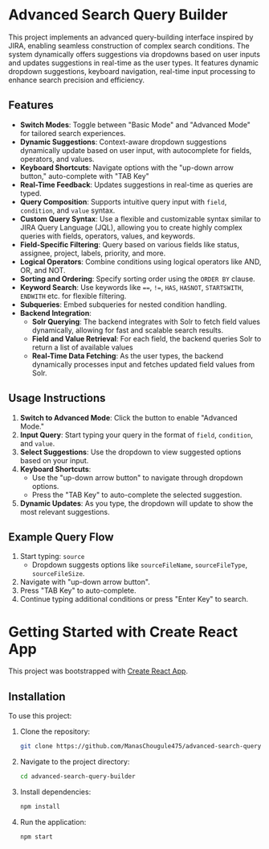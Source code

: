 # Advanced Search Query Builder

This project implements an advanced query-building interface inspired by JIRA, enabling seamless construction of complex search conditions. The system dynamically offers suggestions via dropdowns based on user inputs and updates suggestions in real-time as the user types. It features dynamic dropdown suggestions, keyboard navigation, real-time input processing to enhance search precision and efficiency.

## Features

- **Switch Modes**: Toggle between "Basic Mode" and "Advanced Mode" for tailored search experiences.
- **Dynamic Suggestions**: Context-aware dropdown suggestions dynamically update based on user input, with autocomplete for fields, operators, and values.
- **Keyboard Shortcuts**: Navigate options with the "up-down arrow button," auto-complete with "TAB Key"
- **Real-Time Feedback**: Updates suggestions in real-time as queries are typed.
- **Query Composition**: Supports intuitive query input with `field`, `condition`, and `value` syntax.
- **Custom Query Syntax**: Use a flexible and customizable syntax similar to JIRA Query Language (JQL), allowing you to create highly complex queries with fields, operators, values, and keywords.
- **Field-Specific Filtering**: Query based on various fields like status, assignee, project, labels, priority, and more.
- **Logical Operators**: Combine conditions using logical operators like AND, OR, and NOT.
- **Sorting and Ordering**: Specify sorting order using the `ORDER BY` clause.
- **Keyword Search**: Use keywords like `==`, `!=`, `HAS`, `HASNOT`, `STARTSWITH`, `ENDWITH` etc. for flexible filtering.
- **Subqueries**: Embed subqueries for nested condition handling.
- **Backend Integration**: 
   - **Solr Querying**: The backend integrates with Solr to fetch field values dynamically, allowing for fast and scalable search results.
   - **Field and Value Retrieval**: For each field, the backend queries Solr to return a list of available values
   - **Real-Time Data Fetching**: As the user types, the backend dynamically processes input and fetches updated field values from Solr.

## Usage Instructions

1. **Switch to Advanced Mode**: Click the button to enable "Advanced Mode."
2. **Input Query**: Start typing your query in the format of `field`, `condition`, and `value`.
3. **Select Suggestions**: Use the dropdown to view suggested options based on your input.
4. **Keyboard Shortcuts**:
   - Use the "up-down arrow button" to navigate through dropdown options.
   - Press the "TAB Key" to auto-complete the selected suggestion.
5. **Dynamic Updates**: As you type, the dropdown will update to show the most relevant suggestions.

## Example Query Flow

1. Start typing: `source` 
   - Dropdown suggests options like `sourceFileName`, `sourceFileType`, `sourceFileSize`.
2. Navigate with "up-down arrow button".
3. Press "TAB Key" to auto-complete.
4. Continue typing additional conditions or press "Enter Key" to search.

# Getting Started with Create React App

This project was bootstrapped with [Create React App](https://github.com/facebook/create-react-app).

## Installation

To use this project:

1. Clone the repository:
   ```bash
   git clone https://github.com/ManasChougule475/advanced-search-query-builder.git
   ```

2. Navigate to the project directory:
   ```bash
   cd advanced-search-query-builder
   ```

3. Install dependencies:
   ```bash
   npm install
   ```

4. Run the application:
   ```bash
   npm start

